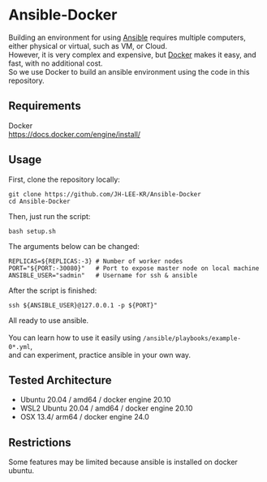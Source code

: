 # Ansible-Docker

Building an environment for using <a href="https://www.ansible.com/">Ansible</a> requires multiple computers, either physical or virtual, such as VM, or Cloud. <br>
However, it is very complex and expensive, but <a href="https://www.docker.com/">Docker</a> makes it easy, and fast, with no additional cost. <br>
So we use Docker to build an ansible environment using the code in this repository.


## Requirements
Docker <br>
https://docs.docker.com/engine/install/

## Usage
First, clone the repository locally:
```
git clone https://github.com/JH-LEE-KR/Ansible-Docker
cd Ansible-Docker
```
Then, just run the script:
```
bash setup.sh
```
The arguments below can be changed:
```
REPLICAS=${REPLICAS:-3} # Number of worker nodes
PORT="${PORT:-30080}"   # Port to expose master node on local machine
ANSIBLE_USER="sadmin"   # Username for ssh & ansible
```
After the script is finished:
```
ssh ${ANSIBLE_USER}@127.0.0.1 -p ${PORT}"
```
All ready to use ansible. <br><br>
You can learn how to use it easily using `/ansible/playbooks/example-0*.yml`, <br>
and can experiment, practice ansible in your own way.

## Tested Architecture
- Ubuntu 20.04 / amd64 / docker engine 20.10
- WSL2 Ubuntu 20.04 / amd64 / docker engine 20.10
- OSX 13.4/ arm64 / docker engine 24.0

## Restrictions
Some features may be limited because ansible is installed on docker ubuntu.